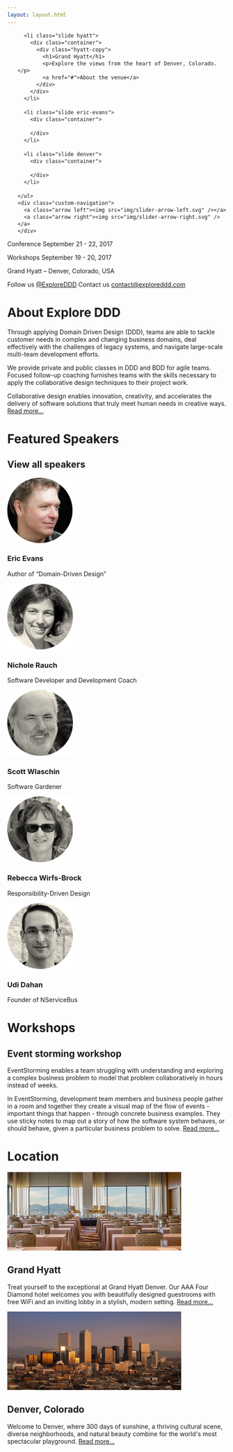 ```yaml
---
layout: layout.html
---
```

    
<section class="slider">
  <div class="flexslider">
    <ul class="slides">

      <li class="slide hyatt">
        <div class="container">
          <div class="hyatt-copy">
            <h1>Grand Hyatt</h1>
            <p>Explore the views from the heart of Denver, Colorado.</p>
            <a href="#">About the venue</a>
          </div>
        </div>
      </li>

      <li class="slide eric-evans">
        <div class="container">

        </div>
      </li>

      <li class="slide denver">
        <div class="container">

        </div>
      </li>

    </ul>
    <div class="custom-navigation">
      <a class="arrow left"><img src="img/slider-arrow-left.svg" /></a>
      <a class="arrow right"><img src="img/slider-arrow-right.svg" /></a>
    </div>
  </div>
</section>

<div class="container-fluid section conf-dates">
  <div class="row">
    <p class="conf-copy"><span class="conf-header">Conference</span> September 21 - 22, 2017</p>
    <p class="conf-copy"><span class="conf-header">Workshops</span> September 19 - 20, 2017</p>
    <p class="conf-copy">Grand Hyatt – Denver, Colorado, USA</p>
    <p class="conf-contact">Follow us <a href="#">@ExploreDDD</a>    Contact us <a href="mailto:contact@exploreddd.com">contact@exploreddd.com</a></p>
  </div>
</div>

<div class="container section about">
  <div class="row">
    <h1 class="section-header">About Explore DDD</h1>
    <p class="copy">Through applying Domain Driven Design (DDD), teams are able to tackle customer needs in complex and changing business domains, deal effectively with the challenges of legacy systems, and navigate large-scale multi-team development efforts.</p>
    <p class="copy"> We provide private and public classes in DDD and BDD for agile teams. Focused follow-up coaching furnishes teams with the skills necessary to apply the collaborative design techniques to their project work.</p>
    <p class="copy">Collaborative design enables innovation, creativity, and accelerates the delivery of software solutions that truly meet human needs in creative ways. <a href="#">Read more...</a></p>
  </div>
</div>

<div class="container section speakers">
  <h1 class="section-header">Featured Speakers</h1>
  <h2 class="section-subheader">View all speakers</h2>
  <div class="row">
    <div class="speaker-container">
      <img class="speaker-img" src="img/eric-evans.png" alt="" />
      <h3 class="speaker-name">Eric Evans</h3>
      <p class="speaker-details">Author of “Domain-Driven Design”</p>
    </div>
    <div class="speaker-container">
      <img class="speaker-img" src="img/nichole-rauch.png" alt="" />
      <h3 class="speaker-name">Nichole Rauch</h3>
      <p class="speaker-details">Software Developer and Development Coach</p>
    </div>
    <div class="speaker-container">
      <img class="speaker-img" src="img/scott-wlaschin.png" alt="" />
      <h3 class="speaker-name">Scott Wlaschin</h3>
      <p class="speaker-details">Software Gardener</p>
    </div>
    <div class="speaker-container">
      <img class="speaker-img" src="img/wirfsbrock.png" alt="" />
      <h3 class="speaker-name">Rebecca Wirfs-Brock</h3>
      <p class="speaker-details">Responsibility-Driven Design</p>
    </div>
    <div class="speaker-container">
      <img class="speaker-img" src="img/udi-dahan.png" alt="" />
      <h3 class="speaker-name">Udi Dahan</h3>
      <p class="speaker-details">Founder of NServiceBus</p>
    </div>
  </div>
</div>

<div class="container section workshops">
  <div class="row">
    <h1 class="section-header">Workshops</h1>
    <h2 class="section-subheader">Event storming workshop</h2>
    <p class="copy">EventStorming enables a team struggling with understanding and exploring a complex business problem to model that problem collaboratively in hours instead of weeks.</p>
    <p class="copy">In EventStorming, development team members and business people gather in a room and together they create a visual map of the flow of events - important things that happen - through concrete business examples. They use sticky notes to map out a story of how the software system behaves, or should behave, given a particular business problem to solve. <a href="#">Read more...</a></p>
  </div>
</div>

<div class="container section location">
  <div class="row">
    <h1 class="section-header">Location</h1>
    <div class="col-xs-12 col-sm-6">
      <img src="img/hyatt.jpg" class="location-img" />
      <h2 class="section-subheader">Grand Hyatt</h2>
      <p class="copy">Treat yourself to the exceptional at Grand Hyatt Denver. Our AAA Four Diamond hotel welcomes you with beautifully designed guestrooms with free WiFi and an inviting lobby in a stylish, modern setting. <a href="#">Read more...</a></p>
    </div>
    <div class="col-xs-12 col-sm-6">
      <img src="img/denver.jpg" class="location-img" />
      <h2 class="section-subheader">Denver, Colorado</h2>
      <p class="copy">Welcome to Denver, where 300 days of sunshine, a thriving cultural scene, diverse neighborhoods, and natural beauty combine for the world's most spectacular playground. <a href="#">Read more...</a></p>
    </div>
  </div>
</div>

